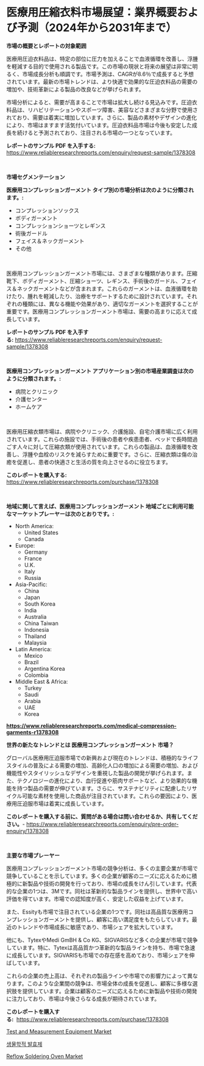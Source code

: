 <p><h1>医療用圧縮衣料市場展望：業界概要および予測（2024年から2031年まで）</h1></p><p><strong>市場の概要とレポートの対象範囲</strong></p>
<p><p>医療用圧迫衣料品は、特定の部位に圧力を加えることで血液循環を改善し、浮腫を軽減する目的で使用される製品です。この市場の現状と将来の展望は非常に明るく、市場成長分析も順調です。市場予測は、CAGRが8.6％で成長すると予想されています。最新の市場トレンドは、より快適で効果的な圧迫衣料品の需要の増加や、技術革新による製品の改良などが挙げられます。</p><p>市場分析によると、需要が高まることで市場は拡大し続ける見込みです。圧迫衣料品は、リハビリテーションやスポーツ障害、美容などさまざまな分野で使用されており、需要は着実に増加しています。さらに、製品の素材やデザインの進化により、市場はますます活気付いています。圧迫衣料品市場は今後も安定した成長を続けると予測されており、注目される市場の一つとなっています。</p></p>
<p><strong>レポートのサンプル PDF を入手する:</strong> <a href="https://www.reliableresearchreports.com/enquiry/request-sample/1378308">https://www.reliableresearchreports.com/enquiry/request-sample/1378308</a></p>
<p>&nbsp;</p>
<p><strong>市場セグメンテーション</strong></p>
<p><strong>医療用コンプレッションガーメント タイプ別の市場分析は次のように分類されます。:</strong></p>
<p><ul><li>コンプレッションソックス</li><li>ボディガーメント</li><li>コンプレッションショーツとレギンス</li><li>術後ガードル</li><li>フェイス＆ネックガーメント</li><li>その他</li></ul></p>
<p>&nbsp;</p>
<p><p>医療用コンプレッションガーメント市場には、さまざまな種類があります。圧縮靴下、ボディガーメント、圧縮ショーツ、レギンス、手術後のガードル、フェイス＆ネックガーメントなどが含まれます。これらのガーメントは、血液循環を助けたり、腫れを軽減したり、治療をサポートするために設計されています。それぞれの種類には、異なる機能や効果があり、適切なガーメントを選択することが重要です。医療用コンプレッションガーメント市場は、需要の高まりに応えて成長しています。</p></p>
<p><strong>レポートのサンプル PDF を入手する:</strong>&nbsp;<a href="https://www.reliableresearchreports.com/enquiry/request-sample/1378308">https://www.reliableresearchreports.com/enquiry/request-sample/1378308</a></p>
<p>&nbsp;</p>
<p><strong> 医療用コンプレッションガーメント アプリケーション別の市場産業調査は次のように分類されます。:</strong></p>
<p><ul><li>病院とクリニック</li><li>介護センター</li><li>ホームケア</li></ul></p>
<p>&nbsp;</p>
<p><p>医療用圧縮衣類市場は、病院やクリニック、介護施設、自宅介護市場に広く利用されています。これらの施設では、手術後の患者や疾患患者、ベッドで長時間過ごす人々に対して圧縮衣類が使用されています。これらの製品は、血液循環を改善し、浮腫や血栓のリスクを減らすために重要です。さらに、圧縮衣類は傷の治癒を促進し、患者の快適さと生活の質を向上させるのに役立ちます。</p></p>
<p><strong>このレポートを購入する:</strong>&nbsp; <a href="https://www.reliableresearchreports.com/purchase/1378308">https://www.reliableresearchreports.com/purchase/1378308</a></p>
<p>&nbsp;</p>
<p><strong>地域に関して言えば、医療用コンプレッションガーメント 地域ごとに利用可能なマーケットプレーヤーは次のとおりです。:</strong></p>
<p><ul>
    <li>
        North America:
        <ul>
            <li>United States</li>
            <li>Canada</li>
        </ul>
    </li>
    <li>
        Europe:
        <ul>
            <li>Germany</li>
            <li>France</li>
            <li>U.K.</li>
            <li>Italy</li>
            <li>Russia</li>
        </ul>
    </li>
    <li>
        Asia-Pacific:
        <ul>
            <li>China</li>
            <li>Japan</li>
            <li>South Korea</li>
            <li>India</li>
            <li>Australia</li>
            <li>China Taiwan</li>
            <li>Indonesia</li>
            <li>Thailand</li>
            <li>Malaysia</li>
        </ul>
    </li>
    <li>
        Latin America:
        <ul>
            <li>Mexico</li>
            <li>Brazil</li>
            <li>Argentina Korea</li>
            <li>Colombia</li>
        </ul>
    </li>
    <li>
        Middle East & Africa:
        <ul>
            <li>Turkey</li>
            <li>Saudi</li>
            <li>Arabia</li>
            <li>UAE</li>
            <li>Korea</li>
        </ul>
    </li>
    </ul></p>
<p><strong><a href="https://www.reliableresearchreports.com/medical-compression-garments-r1378308">https://www.reliableresearchreports.com/medical-compression-garments-r1378308</a></strong>&nbsp;</p>
<p><strong>世界の新たなトレンドとは 医療用コンプレッションガーメント 市場？</strong></p>
<p><p>グローバル医療用圧迫服市場での新興および現在のトレンドは、積極的なライフスタイルの普及による需要の増加、高齢化人口の増加による需要の増加、および機能性やスタイリッシュなデザインを重視した製品の開発が挙げられます。また、テクノロジーの進化により、血行促進や筋肉サポートなど、より効果的な機能を持つ製品の需要が伸びています。さらに、サステナビリティに配慮したリサイクル可能な素材を使用した商品が注目されています。これらの要因により、医療用圧迫服市場は着実に成長しています。</p></p>
<p><strong>このレポートを購入する前に、質問がある場合は問い合わせるか、共有してください。</strong>- <a href="https://www.reliableresearchreports.com/enquiry/pre-order-enquiry/1378308">https://www.reliableresearchreports.com/enquiry/pre-order-enquiry/1378308</a></p>
<p>&nbsp;</p>
<p><strong>主要な市場プレーヤー</strong></p>
<p><p>医療用コンプレッションガーメント市場の競争分析は、多くの主要企業が市場で競争していることを示しています。多くの企業が顧客のニーズに応えるために積極的に新製品や技術の開発を行っており、市場の成長をけん引しています。代表的な企業の1つは、3Mです。同社は革新的な製品ラインを提供し、世界中で高い評価を得ています。市場での認知度が高く、安定した収益を上げています。</p><p>また、Essityも市場で注目されている企業の1つです。同社は高品質な医療用コンプレッションガーメントを提供し、顧客に高い満足度をもたらしています。最近のトレンドや市場成長に敏感であり、市場シェアを拡大しています。</p><p>他にも、TytexやMedi GmBH & Co KG、SIGVARISなど多くの企業が市場で競争しています。特に、Tytexは高品質かつ革新的な製品ラインを持ち、市場で急速に成長しています。SIGVARISも市場での存在感を高めており、市場シェアを伸ばしています。</p><p>これらの企業の売上高は、それぞれの製品ラインや市場での影響力によって異なります。このような企業間の競争は、市場全体の成長を促進し、顧客に多様な選択肢を提供しています。企業は顧客のニーズに応えるために新製品や技術の開発に注力しており、市場は今後さらなる成長が期待されています。</p></p>
<p><strong>このレポートを購入する:</strong>&nbsp;&nbsp;<a href="https://www.reliableresearchreports.com/purchase/1378308">https://www.reliableresearchreports.com/purchase/1378308</a></p>
<p><p><a href="https://github.com/shotows/Market-Research-Report-List-2/blob/main/test-and-measurement-equipment-market.md">Test and Measurement Equipment Market</a></p><p><a href="https://github.com/darrellockm3ytan895656/Market-Research-Report-List-1/blob/main/756221524705.md">생물학적 발효제</a></p><p><a href="https://github.com/beatblasta/Market-Research-Report-List-2/blob/main/reflow-soldering-oven-market.md">Reflow Soldering Oven Market</a></p></p>